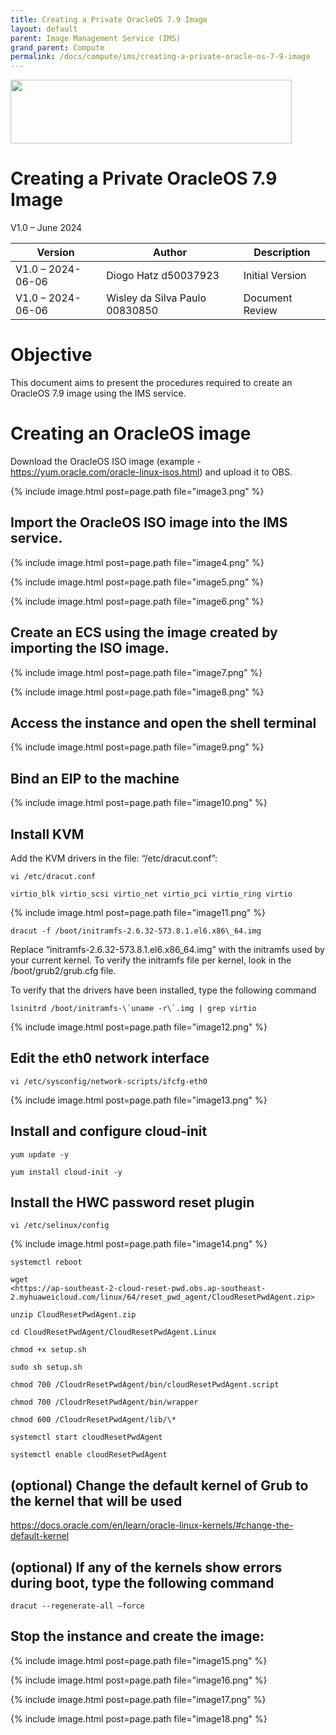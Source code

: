 ```yaml
---
title: Creating a Private OracleOS 7.9 Image
layout: default
parent: Image Management Service (IMS)
grand_parent: Compute
permalink: /docs/compute/ims/creating-a-private-oracle-os-7-9-image
---
```

<img width="450px" height="102px" src="https://console-static.huaweicloud.com/static/authui/20210202115135/public/custom/images/logo-en.svg">

# Creating a Private OracleOS 7.9 Image

V1.0 – June 2024

| **Version**       | **Author**                     | **Description**      |
| ----------------- | ------------------------------ | -------------------- |
| V1.0 – 2024-06-06 | Diogo Hatz d50037923           | Initial Version      |
| V1.0 – 2024-06-06 | Wisley da Silva Paulo 00830850 | Document Review      |

# Objective

This document aims to present the procedures required to
create an OracleOS 7.9 image using the IMS service.

# Creating an OracleOS image

Download the OracleOS ISO image (example - <https://yum.oracle.com/oracle-linux-isos.html>) and upload it to OBS.

{% include image.html post=page.path file="image3.png" %}

## Import the OracleOS ISO image into the IMS service.

{% include image.html post=page.path file="image4.png" %}

{% include image.html post=page.path file="image5.png" %}

{% include image.html post=page.path file="image6.png" %}

## Create an ECS using the image created by importing the ISO image.

{% include image.html post=page.path file="image7.png" %}

{% include image.html post=page.path file="image8.png" %}

## Access the instance and open the shell terminal

{% include image.html post=page.path file="image9.png" %}

## Bind an EIP to the machine

{% include image.html post=page.path file="image10.png" %}

## Install KVM

Add the KVM drivers in the file: “/etc/dracut.conf”:

```shell
vi /etc/dracut.conf

virtio_blk virtio_scsi virtio_net virtio_pci virtio_ring virtio
```

{% include image.html post=page.path file="image11.png" %}

```shell
dracut -f /boot/initramfs-2.6.32-573.8.1.el6.x86\_64.img
```

Replace “initramfs-2.6.32-573.8.1.el6.x86\_64.img” with the initramfs
used by your current kernel. To verify the initramfs file per kernel, look in the /boot/grub2/grub.cfg file.

To verify that the drivers have been installed, type the following command

```shell
lsinitrd /boot/initramfs-\`uname -r\`.img | grep virtio
```

{% include image.html post=page.path file="image12.png" %}

## Edit the eth0 network interface

```shell
vi /etc/sysconfig/network-scripts/ifcfg-eth0
```

{% include image.html post=page.path file="image13.png" %}

## Install and configure cloud-init

```shell
yum update -y

yum install cloud-init -y
```

## Install the HWC password reset plugin

```shell
vi /etc/selinux/config
```

{% include image.html post=page.path file="image14.png" %}

```shell
systemctl reboot

wget
<https://ap-southeast-2-cloud-reset-pwd.obs.ap-southeast-2.myhuaweicloud.com/linux/64/reset_pwd_agent/CloudResetPwdAgent.zip>

unzip CloudResetPwdAgent.zip

cd CloudResetPwdAgent/CloudResetPwdAgent.Linux

chmod +x setup.sh

sudo sh setup.sh

chmod 700 /CloudrResetPwdAgent/bin/cloudResetPwdAgent.script

chmod 700 /CloudrResetPwdAgent/bin/wrapper

chmod 600 /CloudrResetPwdAgent/lib/\*

systemctl start cloudResetPwdAgent

systemctl enable cloudResetPwdAgent
```

## (optional) Change the default kernel of Grub to the kernel that will be used

<https://docs.oracle.com/en/learn/oracle-linux-kernels/#change-the-default-kernel>

## (optional) If any of the kernels show errors during boot, type the following command

```shell
dracut --regenerate-all –force
```

## Stop the instance and create the image:

{% include image.html post=page.path file="image15.png" %}

{% include image.html post=page.path file="image16.png" %}

{% include image.html post=page.path file="image17.png" %}

{% include image.html post=page.path file="image18.png" %}